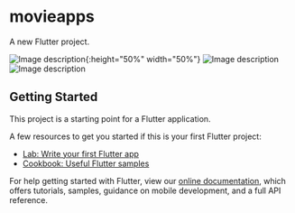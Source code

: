 # movieapps

A new Flutter project.

![Image description](https://drive.google.com/uc?id=1ASE25Cyqd-OrFq759Tmknj64hqZHUDf9){:height="50%" width="50%"}
![Image description](https://drive.google.com/uc?id=1AU7oboZBD0ypUJRWgT_zRD1n_UleCR3w)
![Image description](https://drive.google.com/uc?id=1AZzYSV7-ICmJJcVgmHBVSY1qDq7H_fmt)
## Getting Started

This project is a starting point for a Flutter application.

A few resources to get you started if this is your first Flutter project:

- [Lab: Write your first Flutter app](https://flutter.dev/docs/get-started/codelab)
- [Cookbook: Useful Flutter samples](https://flutter.dev/docs/cookbook)

For help getting started with Flutter, view our
[online documentation](https://flutter.dev/docs), which offers tutorials,
samples, guidance on mobile development, and a full API reference.

